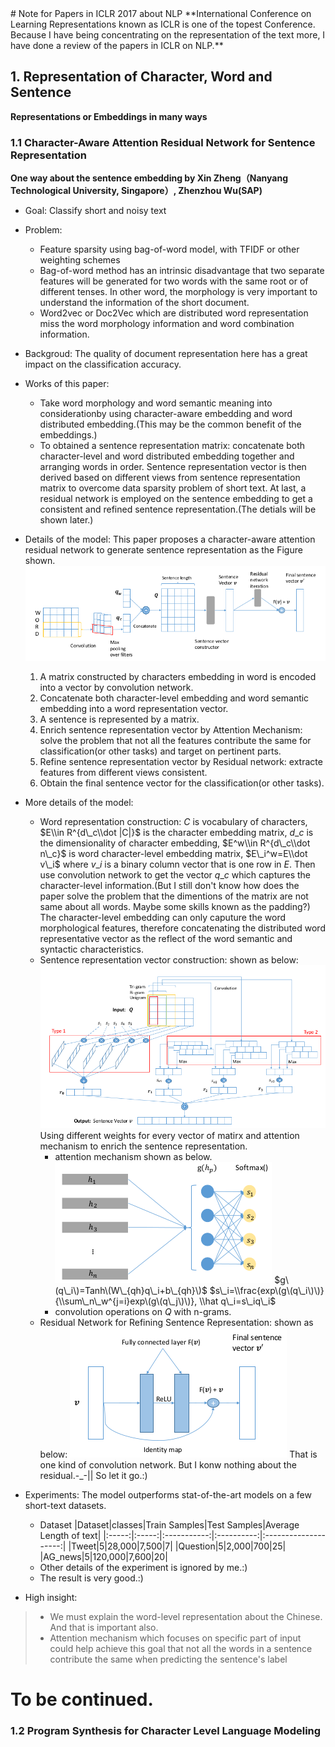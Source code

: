 <meta http-equiv="content-type" content="text/html; charset=UTF-8">
# Note for Papers in ICLR 2017 about NLP
**International Conference on Learning Representations known as ICLR is one of the topest Conference. Because I have being concentrating on the representation of the text more, I have done a review of the papers in ICLR on NLP.**
<!--more-->

## 1. Representation of Character, Word and Sentence
**Representations or Embeddings in many ways**

### 1.1 Character-Aware Attention Residual Network for Sentence Representation
**One way about the sentence embedding by Xin Zheng（Nanyang Technological University, Singapore）, Zhenzhou Wu(SAP)**
* Goal: Classify short and noisy text
* Problem: 
  * Feature sparsity using bag-of-word model, with TFIDF or other weighting schemes
  * Bag-of-word method has an intrinsic disadvantage that two separate features will be generated for two words with the same root or of different tenses. In other word, the morphology is very important to understand the information of the short document.
  * Word2vec or Doc2Vec which are distributed word representation miss the word morphology information and word combination information.

* Backgroud: The quality of document representation here has a great impact on the classification accuracy.
* Works of this paper:
  * Take word morphology and word semantic meaning into considerationby using character-aware embedding and word distributed embedding.(This may be the common benefit of the embeddings.)
  * To obtained a sentence representation matrix: concatenate both character-level and word distributed embedding together and arranging words in order. Sentence representation vector is then derived based on different views from sentence representation matrix to overcome data sparsity problem of short text. At last, a residual network is employed on the sentence embedding to get a consistent and refined sentence representation.(The detials will be shown later.)

* Details of the model:
This paper proposes a character-aware attention residual network to generate sentence representation as the Figure shown.
  ![character-aware-attention-residual-network](ICLR-2017-for-NLP/character-aware-attention-residual-network.png)
  1. A matrix constructed by characters embedding in word is encoded into a vector by convolution network.
  2. Concatenate both character-level embedding and word semantic embedding into a word representation vector.
  3. A sentence is represented by a matrix.
  4. Enrich sentence representation vector by Attention Mechanism: solve the problem that not all the features contribute the same for classification(or other tasks) and target on pertinent parts.
  5. Refine sentence representation vector by Residual network: extracte features from different views consistent.
  6. Obtain the final sentence vector for the classification(or other tasks).

* More details of the model: 
  * Word representation construction: $C$ is vocabulary of characters, $E\\in R^{d\_c\\dot |C|}$ is the character embedding matrix, $d\_c$ is the dimensionality of character embedding, $E^w\\in R^{d\_c\\dot n\_c}$ is word character-level embedding matrix, $E\_i^w=E\\dot v\_i$ where $v\_i$ is a binary column vector that is one row in $E$. Then use convolution network to get the vector $q\_c$ which captures the character-level information.(But I still don't know how does the paper solve the problem that the dimentions of the matrix are not same about all words. Maybe some skills known as the padding?) The character-level embedding can only caputure the word morphological features, therefore concatenating the distributed word representative vector as the reflect of the word semantic and syntactic characteristics.
  * Sentence representation vector construction: shown as below:
  ![sentence-representation](ICLR-2017-for-NLP/sentence-representation.png)
  Using different weights for every vector of matirx and attention mechanism to enrich the sentence representation.
    * attention mechanism shown as below.
  ![attention-mechanism](ICLR-2017-for-NLP/attention-mechanism.png)
    $g\(q\_i\)=Tanh\(W\_{qh}q\_i+b\_{qh}\)$
    $s\_i=\\frac{exp\(g\(q\_i\)\)}{\\sum\_n\_w^{j=i}exp\(g\(q\_j\)\)}, \\hat q\_i=s\_iq\_i$
    * convolution operations on $Q$ with n-grams.
  * Residual Network for Refining Sentence Representation: shown as below:
  ![residual-network](ICLR-2017-for-NLP/residual-network.png)
  That is one kind of convolution network. But I konw nothing about the residual.-\_-|| So let it go.:)

* Experiments: The model outperforms stat-of-the-art models on a few short-text datasets.
  * Dataset
  |Dataset|classes|Train Samples|Test Samples|Average Length of text|
  |:-----:|:-----:|:-----------:|:----------:|:--------------------:|
  |Tweet|5|28,000|7,500|7|
  |Question|5|2,000|700|25|
  |AG\_news|5|120,000|7,600|20|
  * Other details of the experiment is ignored by me.:)
  * The result is very good.:)

* High insight:
> * We must explain the word-level representation about the Chinese. And that is important also.
> * Attention mechanism which focuses on specific part of input could help achieve this goal that not all the words in a sentence contribute the same when predicting the sentence's label

# To be continued.

### 1.2 Program Synthesis for Character Level Language Modeling

